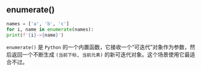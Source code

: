 ## enumerate()

```python
names = ['a', 'b', 'c']
for i, name in enumerate(names):
print(f'{i}->{name}')
```

`enumerate()` 是 `Python` 的一个内置函数，它接收一个“可迭代”对象作为参数，然后返回一个不断生成 `(当前下标, 当前元素)` 的新可迭代对象。这个场景使用它最适合不过。